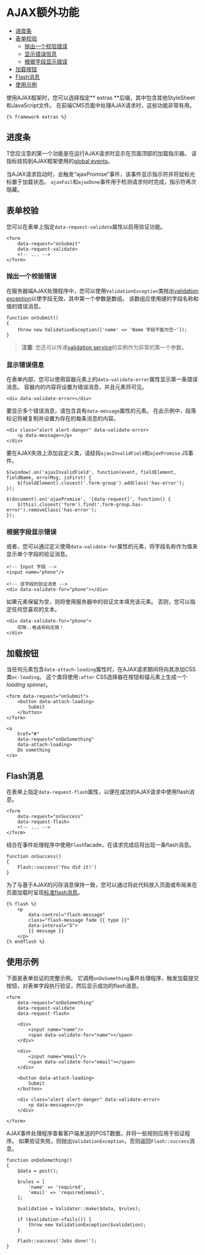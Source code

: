 # AJAX额外功能

- [进度条](#loader-stripe)
- [表单校验](#ajax-validation)
    - [抛出一个校验错误](#throw-validation-exception)
    - [显示错误信息](#error-messages)
    - [根据字段显示错误](#field-errors)
- [加载按钮](#loader-button)
- [Flash消息](#ajax-flash)
- [使用示例](#usage-example)

使用AJAX框架时，您可以选择指定** extras **后缀，其中包含其他StyleSheet和JavaScript文件。 在前端CMS页面中处理AJAX请求时，这些功能非常有用。

    {% framework extras %}

<a name="loader-stripe"></a>
## 进度条

T您应注意的第一个功能是在运行AJAX请求时显示在页面顶部的加载指示器。 该指标挂钩到AJAX框架使用的[global events](../ajax/javascript-api#global-events)。

当AJAX请求启动时，会触发“ajaxPromise”事件，该事件显示指示符并将鼠标光标置于加载状态。 `ajaxFail`和`ajaxDone`事件用于检测请求何时完成，指示符再次隐藏。

<a name="ajax-validation"></a>
## 表单校验

您可以在表单上指定`data-request-validate`属性以启用验证功能。

    <form
        data-request="onSubmit"
        data-request-validate>
        <!-- ... -->
    </form>

<a name="throw-validation-exception"></a>
### 抛出一个校验错误

在服务器端AJAX处理程序中，您可以使用`ValidationException`类抛出[validation exception](../services/error-log#validation-exception)以使字段无效，其中第一个参数是数组。 该数组应使用键的字段名称和值的错误消息。

    function onSubmit()
    {
        throw new ValidationException(['name' => 'Name 字段不能为空~']);
    }

> **注意**: 您还可以传递[validation service](../services/validation)的实例作为异常的第一个参数。

<a name="error-messages"></a>
### 显示错误信息

在表单内部，您可以使用容器元素上的`data-validate-error`属性显示第一条错误消息。 容器内的内容将设置为错误消息，并且元素将可见。

    <div data-validate-error></div>

要显示多个错误消息，请包含具有`data-message`属性的元素。 在此示例中，段落标记将被复制并设置为存在的每条消息的内容。

    <div class="alert alert-danger" data-validate-error>
        <p data-message></p>
    </div>

要在AJAX失效上添加自定义类，请挂钩`ajaxInvalidField`和`ajaxPromise` JS事件。

    $(window).on('ajaxInvalidField', function(event, fieldElement, fieldName, errorMsg, isFirst) {
        $(fieldElement).closest('.form-group').addClass('has-error');
    });
    
    $(document).on('ajaxPromise', '[data-request]', function() {
        $(this).closest('form').find('.form-group.has-error').removeClass('has-error');
    });

<a name="field-errors"></a>
### 根据字段显示错误

或者，您可以通过定义使用`data-validate-for`属性的元素，将字段名称作为值来显示单个字段的验证消息。

    <!-- Input 字段 -->
    <input name="phone"/>

    <!-- 该字段的验证消息 -->
    <div data-validate-for="phone"></div>

如果元素保留为空，则将使用服务器中的验证文本填充该元素。 否则，您可以指定任何您喜欢的文本。

    <div data-validate-for="phone">
        哎呀..电话号码无效！
    </div>

<a name="loader-button"></a>
## 加载按钮

当任何元素包含`data-attach-loading`属性时，在AJAX请求期间将向其添加CSS类`oc-loading`。 这个类将使用`:after` CSS选择器在按钮和锚元素上生成一个*loading spinner*。

    <form data-request="onSubmit">
        <button data-attach-loading>
            Submit
        </button>
    </form>

    <a
        href="#"
        data-request="onDoSomething"
        data-attach-loading>
        Do something
    </a>

<a name="ajax-flash"></a>
## Flash消息

在表单上指定`data-request-flash`属性，以便在成功的AJAX请求中使用flash消息。

    <form
        data-request="onSuccess"
        data-request-flash>
        <!-- ... -->
    </form>

结合在事件处理程序中使用`Flash`facade，在请求完成后将出现一条flash消息。

    function onSuccess()
    {
        Flash::success('You did it!')
    }

为了与基于AJAX的闪存消息保持一致，您可以通过将此代码放入页面或布局来在页面加载时呈现[标准flash消息](../markup/tag-flash)。

    {% flash %}
        <p
            data-control="flash-message"
            class="flash-message fade {{ type }}"
            data-interval="5">
            {{ message }}
        </p>
    {% endflash %}

<a name="usage-example"></a>
## 使用示例

下面是表单验证的完整示例。 它调用`onDoSomething`事件处理程序，触发加载提交按钮，对表单字段执行验证，然后显示成功的flash消息。

    <form
        data-request="onDoSomething"
        data-request-validate
        data-request-flash>

        <div>
            <input name="name"/>
            <span data-validate-for="name"></span>
        </div>

        <div>
            <input name="email"/>
            <span data-validate-for="email"></span>
        </div>

        <button data-attach-loading>
            Submit
        </button>

        <div class="alert alert-danger" data-validate-error>
            <p data-message></p>
        </div>

    </form>

AJAX事件处理程序查看客户端发送的POST数据，并将一些规则应用于验证程序。 如果验证失败，则抛出`ValidationException`，否则返回`Flash::success`消息。

    function onDoSomething()
    {
        $data = post();

        $rules = [
            'name' => 'required',
            'email' => 'required|email',
        ];

        $validation = Validator::make($data, $rules);

        if ($validation->fails()) {
            throw new ValidationException($validation);
        }

        Flash::success('Jobs done!');
    }
